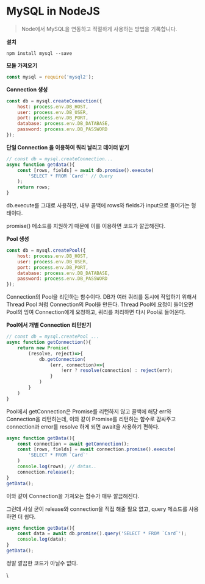 # MySQL in NodeJS

> Node에서 MySQL을 연동하고 적절하게 사용하는 방법을 기록합니다.



**설치**

`npm install mysql --save`



**모듈 가져오기**

```javascript
const mysql = require('mysql2');
```



**Connection 생성**

```js
const db = mysql.createConnection({
    host: process.env.DB_HOST,
    user: process.env.DB_USER,
    port: process.env.DB_PORT,
    database: process.env.DB_DATABASE,
    password: process.env.DB_PASSWORD
});
```



**단일 Connection 을 이용하여 쿼리 날리고 데이터 받기**

```js
// const db = mysql.createConnection...
async function getdata(){
    const [rows, fields] = await db.promise().execute( 
        'SELECT * FROM `Card`' // Query
    );
    return rows;
}
```

db.execute를 그대로 사용하면, 내부 콜백에 rows와 fields가 input으로 들어가는 형태이다. 

promise() 메소드를 지원하기 때문에 이를 이용하면 코드가 깔끔해진다.



**Pool 생성**

```js
const db = mysql.createPool({
    host: process.env.DB_HOST,
    user: process.env.DB_USER,
    port: process.env.DB_PORT,
    database: process.env.DB_DATABASE,
    password: process.env.DB_PASSWORD
});
```

Connection의 Pool을 리턴하는 함수이다. DB가 여러 쿼리를 동시에 작업하기 위해서 Thread Pool 처럼 Connection의 Pool을 만든다. Thread Pool에 요청이 들어오면 Pool의 잉여 Connection에게 요청하고, 쿼리를 처리하면 다시 Pool로 들어온다.



**Pool에서 개별 Connection 리턴받기**

```js
// const db = mysql.createPool ... 
async function getConnection(){
    return new Promise(
        (resolve, reject)=>{
            db.getConnection(
                (err, connection)=>{
                    !err ? resolve(connection) : reject(err);
                }
            )
        }
    )
}
```

Pool에서 getConnection은 Promise를 리턴하지 않고 콜백에 해당 err와 Connection을 리턴하는데, 이와 같이 Promise를 리턴하는 함수로 감싸주고 connection과 error를 resolve 하게 되면 await을 사용하기 편하다.



```javascript
async function getData(){
    const connection = await getConnection();
    const [rows, fields] = await connection.promise().execute(
        'SELECT * FROM `Card`'
    )
    console.log(rows); // datas..
    connection.release();
}
getData();
```

이와 같이 Connection을 가져오는 함수가 매우 깔끔해진다.

그런데 사실 굳이 release와 connection을 직접 해줄 필요 없고, query 메소드를 사용하면 더 쉽다.



```js
async function getData(){
    const data = await db.promise().query('SELECT * FROM `Card`');
    console.log(data);
}
getData();
```

정말 깔끔한 코드가 아닐수 없다.

\